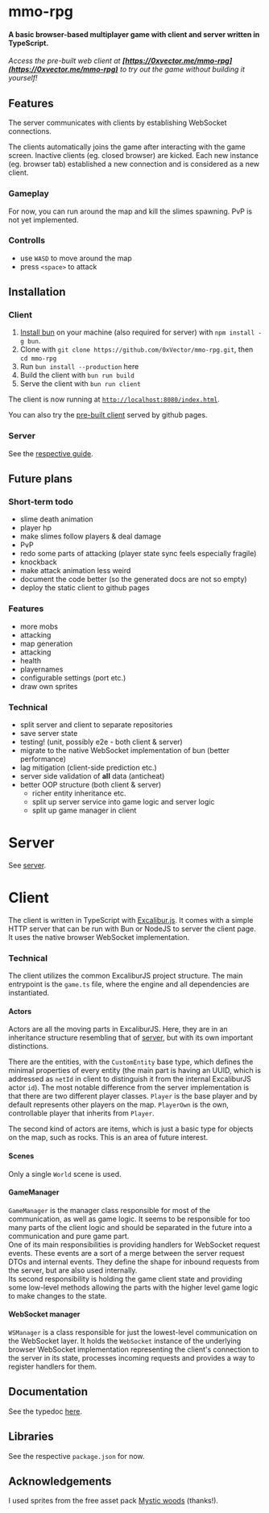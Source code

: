 # mmo-rpg

#### A basic browser-based multiplayer game with client and server written in TypeScript.

*Access the pre-built web client at **[https://0xvector.me/mmo-rpg](https://0xvector.me/mmo-rpg)** to try out the game without building it yourself!*

## Features

The server communicates with clients by establishing WebSocket connections.

The clients automatically joins the game after interacting with the game screen. Inactive clients (eg. closed browser) are kicked. Each new instance (eg. browser tab) established a new connection and is considered as a new client.

### Gameplay
For now, you can run around the map and kill the slimes spawning. PvP is not yet implemented.

### Controlls
- use `WASD` to move around the map
- press `<space>` to attack

## Installation

### Client

1. [Install bun](https://bun.sh/) on your machine (also required for server) with `npm install -g bun`.
2. Clone with `git clone https://github.com/0xVector/mmo-rpg.git`, then `cd mmo-rpg`
3. Run `bun install --production` here
4. Build the client with `bun run build`
5. Serve the client with `bun run client`

The client is now running at [`http://localhost:8080/index.html`](http://localhost:8080/index.html).

You can also try the [pre-built client](https://0xvector.me/mmo-rpg) served by github pages.

### Server

See the [respective guide](./server/README.md).

## Future plans

### Short-term todo
- slime death animation
- player hp
- make slimes follow players & deal damage
- PvP
- redo some parts of attacking (player state sync feels especially fragile)
- knockback
- make attack animation less weird
- document the code better (so the generated docs are not so empty)
- deploy the static client to github pages

### Features 
- more mobs
- attacking
- map generation
- attacking
- health
- playernames
- configurable settings (port etc.)
- draw own sprites

### Technical

- split server and client to separate repositories
- save server state
- testing! (unit, possibly e2e - both client & server)
- migrate to the native WebSocket implementation of bun (better performance)
- lag mitigation (client-side prediction etc.)
- server side validation of **all** data (anticheat)
- better OOP structure (both client & server)
    - richer entity inheritance etc.
    - split up server service into game logic and server logic
    - split up game manager in client

# Server

See [server](./server/).

# Client

The client is written in TypeScript with [Excalibur.js](https://excaliburjs.com/). It comes with a simple HTTP server that can be run with Bun or NodeJS to server the client page. It uses the native browser WebSocket implementation.

### Technical

The client utilizes the common ExcaliburJS project structure. The main entrypoint is the `game.ts` file, where the engine and all dependencies are instantiated.

#### Actors

Actors are all the moving parts in ExcaliburJS. Here, they are in an inheritance structure resembling that of [server](./server/), but with its own important distinctions.

There are the entities, with the `CustomEntity` base type, which defines the minimal properties of every entity (the main part is having an UUID, which is addressed as `netId` in client to distinguish it from the internal ExcaliburJS actor `id`). The most notable difference from the server implementation is that there are two different player classes. `Player` is the base player and by default represents other players on the map. `PlayerOwn` is the own, controllable player that inherits from `Player`.

The second kind of actors are items, which is just a basic type for objects on the map, such as rocks. This is an area of future interest.

#### Scenes

Only a single `World` scene is used.

#### GameManager

`GameManager` is the manager class responsible for most of the communication, as well as game logic. It seems to be responsible for too many parts of the client logic and should be separated in the future into a communication and pure game part.  
One of its main responsibilities is providing handlers for WebSocket request events. These events are a sort of a merge between the server request DTOs and internal events. They define the shape for inbound requests from the server, but are also used internally.  
Its second responsibility is holding the game client state and providing some low-level methods allowing the parts with the higher level game logic to make changes to the state.

#### WebSocket manager
`WSManager` is a class responsible for just the lowest-level communication on the WebSocket layer. It holds the `WebSocket` instance of the underlying browser WebSocket implementation representing the client's connection to the server in its state, processes incoming requests and provides a way to register handlers for them.

## Documentation

See the typedoc [here](https://0xvector.me/mmo-rpg/client).

## Libraries

See the respective `package.json` for now.

## Acknowledgements

I used sprites from the free asset pack [Mystic woods](https://game-endeavor.itch.io/mystic-woods) (thanks!).